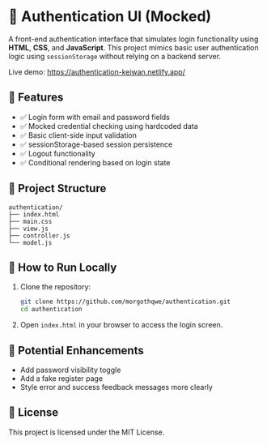 # 🔐 Authentication UI (Mocked)

A front-end authentication interface that simulates login functionality using **HTML**, **CSS**, and **JavaScript**. This project mimics basic user authentication logic using `sessionStorage` without relying on a backend server.

Live demo: https://authentication-keiwan.netlify.app/

## 🚀 Features

- ✅ Login form with email and password fields
- ✅ Mocked credential checking using hardcoded data
- ✅ Basic client-side input validation
- ✅ sessionStorage-based session persistence
- ✅ Logout functionality
- ✅ Conditional rendering based on login state

## 📁 Project Structure

```
authentication/
├── index.html
├── main.css
├── view.js
├── controller.js
└── model.js
```

## 🧪 How to Run Locally

1. Clone the repository:

   ```bash
   git clone https://github.com/morgothqwe/authentication.git
   cd authentication
   ```

2. Open `index.html` in your browser to access the login screen.

## 🚧 Potential Enhancements

- Add password visibility toggle
- Add a fake register page
- Style error and success feedback messages more clearly

## 📄 License

This project is licensed under the MIT License.
